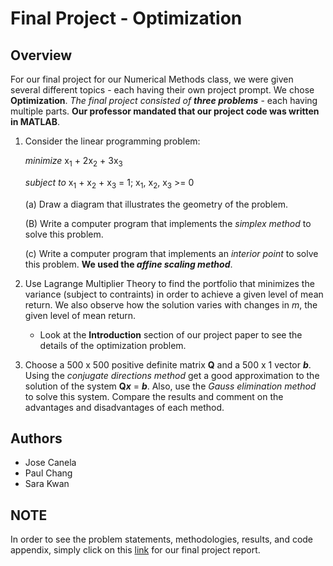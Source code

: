 # Final Project - Optimization
## Overview
For our final project for our Numerical Methods class, we were given several different topics - each having their own project prompt. We chose **Optimization**.
*The final project consisted of **three problems*** - each having multiple parts. **Our professor mandated that our project code was written in MATLAB**. 

1. Consider the linear programming problem: 

      *minimize* x<sub>1</sub> + 2x<sub>2</sub> + 3x<sub>3</sub> 

      *subject to* x<sub>1</sub> + x<sub>2</sub> + x<sub>3</sub> = 1; x<sub>1</sub>, x<sub>2</sub>, x<sub>3</sub> >= 0
       
      (a) Draw a diagram that illustrates the geometry of the problem.
       
      (B) Write a computer program that implements the *simplex method* to solve this problem.
       
      (c) Write a computer program that implements an *interior point* to solve this problem. **We used the *affine scaling method***.
          

2. Use Lagrange Multiplier Theory to find the portfolio that minimizes the variance (subject to contraints) in order to achieve a given level of mean return. We also observe how the solution varies with changes in *m*, the given level of mean return.
   * Look at the **Introduction** section of our project paper to see the details of the optimization problem.

3. Choose a 500 x 500 positive definite matrix **Q** and a 500 x 1 vector ***b***. Using the *conjugate
directions method* get a good approximation to the solution of the system **Q*****x*** = ***b***. Also, use the *Gauss elimination method* to solve this system. Compare the results and
comment on the advantages and disadvantages of each method.

## Authors
* Jose Canela
* Paul Chang
* Sara Kwan

## NOTE
In order to see the problem statements, methodologies, results, and code appendix, simply click on this [link](https://github.com/JoseCanela/MATH458-Numerical-Methods/blob/master/Final%20Project_Report.pdf) for our final project report.
       
       
